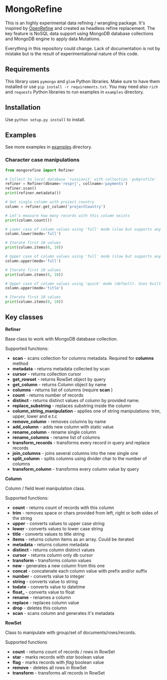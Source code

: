 # MongoRefine

This is an highly experimental data refining / wrangling package. It's inspired by [OpenRefine](https://openrefine.org) and created as headless refine replacement. The key feature is NoSQL data support using MongoDB database collections and MongoDB engine to apply data Mutations. 

Everything in this repository could change. Lack of documentation is not by mistake but is the result of experimentational nature of this code.

## Requirements

This library uses `pymongo` and `glom` Python libraries. Make sure to have them installed or use `pip install -r requirements.txt`.
You may need also `rich` and `requests` Python libraries to run examples in `examples` directory.

## Installation

Use `python setup.py install` to install.

## Examples

See more examples in [examples](https://github.com/ivbeg/mongorefine/tree/main/examples) directory.

### Character case manipulations

```python
from mongorefine import Refiner

# Collect to local database 'russianit' with collection 'pubprofile'
refiner = Refiner(dbname='resprj', collname='payments')
refiner.scan()
print(refiner.metadata())

# Get single column with project country
column = refiner.get_column('projectCountry')

# Let's measure how many records with this column exists
print(column.count())

# Lower case of column values using 'full' mode (slow but supports any encoding)
column.lower(mode='full')

# Iterate first 10 values 
print(column.items(0, 10))

# Upper case of column values using 'full' mode (slow but supports any encoding)
column.upper(mode='full')

# Iterate first 10 values 
print(column.items(0, 10))

# Upper case of column values using 'quick' mode (default). Uses built-in encoding in MongoDB database instance. 
column.upper(mode='title')

# Iterate first 10 values 
print(column.items(0, 10))

```


## Key classes

**Refiner**

Base class to work with MongoDB database collection.

Supported functions:

- **scan** - scans collection for columns metadata. Required for **columns** method
- **metadata** - returns metadata collected by scan
- **cursor** - returns collection cursor
- **get_rowset** - returns RowSet object by query
- **get_column** - returns Column object by name
- **columns** - returns list of columns (require **scan** )
- **count** - returns number of records
- **distinct** - returns distinct values of column by provided name. 
- **replace_substring** - replaces substring inside the column
- **column_string_manipulation** - applies one of string manipulations: trim, upper, lower and e.t.c
- **remove_column** - removes columns by name
- **add_column** - adds new column with static value
- **rename_column** - rename single column
- **rename_columns** - rename list of columns
- **transform_records** - transforms every record in query and replace records
- **join_columns** - joins several columns into the new single one
- **split_column** - splits columns using divider char to the number of columns
- **transform_column** - transforms every column value by query


**Column** 

Column / field level manipulation class.

Supported functions:

- **count** - returns count of records with this column 
- **trim** - removes space or chars provided from left, right or both sides of the string
- **upper** - converts values to upper case string
- **lower** - converts values to lower case string
- **title** - converts values to title string
- **items** - returns column items as an array. Could be iterated 
- **metadata** - returns column metadata
- **distinct** - returns column distinct values
- **cursor** - returns column only db cursor
- **transform** - transforms column values
- **new** - generates a new column from this one
- **concat** - concatenate each column value with prefix and/or suffix
- **number** - converts value to integer
- **string** - converts value to string
- **todate** - converts value to datetime
- **float_** - converts value to float 
- **rename** - renames a column
- **replace** - replaces column value 
- **drop** - deletes this column
- **scan** - scans column and generates it's metadata

**RowSet**

Class to manipulate with group/set of documents/rows/records.

Supported functions

- **count** - returns count of records / rows in RowSet
- **star** - marks records with *star* boolean value
- **flag** - marks records with *flag* boolean value
- **remove** - deletes all rows in RowSet
- **transform** - transforms all records in RowSet


